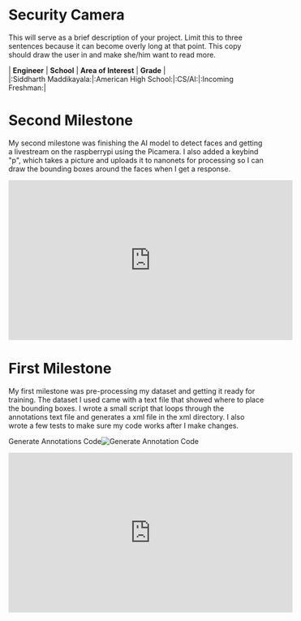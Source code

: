﻿# Security Camera 
This will serve as a brief description of your project. Limit this to three sentences because it can become overly long at that point. This copy should draw the user in and make she/him want to read more.

| **Engineer** | **School** | **Area of Interest** | **Grade** |  
|:Siddharth Maddikayala:|:American High School:|:CS/AI:|:Incoming Freshman:|

# Second Milestone
My second milestone was finishing the AI model to detect faces and getting a livestream on the raspberrypi using the Picamera. I also added a keybind "p", which takes a picture and uploads it to nanonets for processing so I can draw the bounding boxes around the faces when I get a response. 

<iframe width="560" height="315" src="https://www.youtube.com/embed/RP1mWxEz4Vw" title="YouTube video player" frameborder="0" allow="accelerometer; autoplay; clipboard-write; encrypted-media; gyroscope; picture-in-picture" allowfullscreen></iframe>
  
# First Milestone
My first milestone was pre-processing my dataset and getting it ready for training. The dataset I used came with a text file that showed where to place the bounding boxes. I wrote a small script that loops through the annotations text file and generates a xml file in the xml directory. I also wrote a few tests to make sure my code works after I make changes. 

Generate Annotations Code![Generate Annotation Code](https://user-images.githubusercontent.com/56204136/124319999-f2e56d80-db2f-11eb-8475-f6b14c9c4036.png)


<iframe width="560" height="315" src="https://www.youtube.com/embed/waQt1IAPrvA" title="YouTube video player" frameborder="0" allow="accelerometer; autoplay; clipboard-write; encrypted-media; gyroscope; picture-in-picture" allowfullscreen></iframe>
